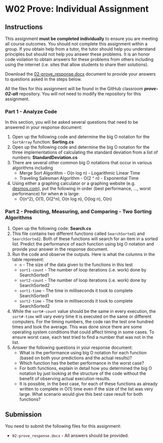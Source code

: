 # W02 Prove: Individual Assignment
## Instructions
This assignment **must be completed individually** to ensure you are meeting all course outcomes. You should not complete this assignment within a group. If you obtain help from a tutor, the tutor should help you understand principles but should not help you answer these problems. It is an honor code violation to obtain answers for these problems from others including using the internet (i.e. sites that allow students to share their solutions).

Download the [02-prove_response.docx](https://byui-cse.github.io/cse212-csharp/lesson02/02-prove_response.docx) document to provide your answers to questions asked in the steps below.

All the files for this assignment will be found in the GitHub classroom ***prove-02-alt*** repository. You will not need to modify the repository for this assignment.

### Part 1 - Analyze Code
In this section, you will be asked several questions that need to be answered in your response document:

1. Open up the following code and determine the big O notation for the `SortArray` function: **Sorting.cs**
2. Open up the following code and determine the big O notation for the three implementations of calculating the standard deviation from a list of numbers: **StandardDeviation.cs**
3. There are several other common big O notations that occur in various algorithms including
    * Merge Sort Algorithm - O(n log n) - Logarithmic Linear Time
    * Traveling Salesman Algorithm - O(2 ^ n) - Exponential Time
4. Using either a graphing calculator or a graphing website (e.g. [desmos.com](https://www.desmos.com/calculator)), put the following in order (best performance, ..., worst performance) for when ***n*** is large:
    * O(n^2), O(1), O(2^n), O(n log n), O(log n), O(n)

### Part 2 - Predicting, Measuring, and Comparing - Two Sorting Algorithms
1. Open up the following code: **Search.cs**
2. This file contains two different functions called `SearchSorted1` and `SearchSorted2`. Both of these functions will search for an item in a sorted list. Predict the performance of each function using big O notation and provide your answer in the response document.
3. Run the code and observe the outputs. Here is what the columns in the table represent:
    * `n` - The size of the data given to the functions in this test
    * `sort1-count` - The number of loop iterations (i.e. work) done by SearchSorted1
    * `sort2-count` - The number of loop iterations (i.e. work) done by SearchSorted2
    * `sort1-time` - The time in milliseconds it took to complete SearchSorted1
    * `sort2-time` - The time in milliseconds it took to complete SearchSorted2
4. While the `sort#-count` value should be the same in every execution, the `sort#-time` will vary every time it is executed on the same or different computers. For the timing numbers, the code ran the test one hundred times and took the average. This was done since there are some operating system conditions that could affect timing in some cases. To ensure worst case, each test tried to find a number that was not in the list.
5. Answer the following questions in your response document:
    * What is the performance using big O notation for each function (based on both your predictions and the actual results)?
    * Which function has the better performance in the worst case?
    * For both functions, explain in detail how you determined the big O notation by just looking at the structure of the code without the benefit of observing actual execution results.
    * It is possible, in the best case, for each of these functions as already written to complete in O(1) time even if the size of the list was very large. What scenario would give this best case result for both functions?

## Submission
You need to submit the following files for this assignment:
* `02-prove_response.docx` - All answers should be provided.